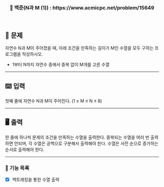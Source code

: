 <h3 align="center"> 
    📢 백준(N과 M (1)) : https://www.acmicpc.net/problem/15649
</h3>

<br>

## 🚀 문제
자연수 N과 M이 주어졌을 때, 아래 조건을 만족하는 길이가 M인 수열을 모두 구하는 프로그램을 작성하시오.
 - 1부터 N까지 자연수 중에서 중복 없이 M개를 고른 수열

---

## ⌨️ 입력
첫째 줄에 자연수 N과 M이 주어진다. (1 ≤ M ≤ N ≤ 8)

---

## 🖥️ 출력
한 줄에 하나씩 문제의 조건을 만족하는 수열을 출력한다. 중복되는 수열을 여러 번 출력하면 안되며, 각 수열은 공백으로 구분해서 출력해야 한다.
수열은 사전 순으로 증가하는 순서로 출력해야 한다.

---

### 📜 기능 목록
- [x] 백트래킹을 통한 수열 출력
